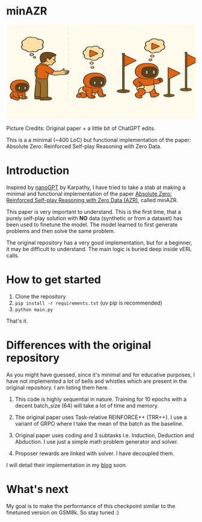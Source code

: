 # minAZR
<!-- To change the displayed image size, use HTML instead of Markdown: -->
<img src="assets/minAZR.png" alt="minAZR" width="600" height="250"/>

<!-- You can adjust the width (or use height) as needed. For example:
<img src="assets/minAZR.png" alt="minAZR" width="600"/>
-->
Picture Credits: Original paper + a little bit of ChatGPT edits.


This is a a minimal (~400 LoC) but functional implementation of the paper: Absolute Zero: Reinforced Self-play Reasoning with Zero Data. 

# Introduction 

Inspired by [nanoGPT](https://github.com/karpathy/nanoGPT) by Karpathy, I have tried to take a stab at making a minimal and functional implementation of the paper [Absolute Zero: Reinforced Self-play Reasoning with Zero Data (AZR)](https://github.com/LeapLabTHU/Absolute-Zero-Reasoner?tab=readme-ov-file), called minAZR. 

This paper is very important to understand. This is the first time, that a purely self-play solution with __NO__ data (synthetic or from a dataset) has been used to finetune the model. The model learned to first generate problems and then solve the same problem. 

The original repository has a very good implementation, but for a beginner, it may be difficult to understand. The main logic is buried deep inside vERL calls. 

# How to get started

1. Clone the repository 
2. `pip install -r requirements.txt` (uv pip is recommended) 
3. `python main.py` 

That's it. 

# Differences with the original repository 

As you might have guessed, since it's minimal and for educative purposes, I have not implemented a lot of bells and whistles which are present in the original repository. I am listing them here. 

1. This code is highly sequential in nature. Training for 10 epochs with a decent batch_size (64) will take a lot of time and memory. 

2. The original paper uses Task-relative REINFORCE++ (TRR++). I use a variant of GRPO where I take the mean of the batch as the baseline. 

3. Original paper uses coding and 3 subtasks i.e. Induction, Deduction and Abduction. I use just a simple math problem generator and solver. 

4. Proposer rewards are linked with solver. I have decoupled them. 


I will detail their implementation in my [blog](mlresearchengineer.substack.com) soon. 

# What's next 
My goal is to make the performance of this checkpoint similar to the finetuned version on GSM8k. So stay tuned :) 


